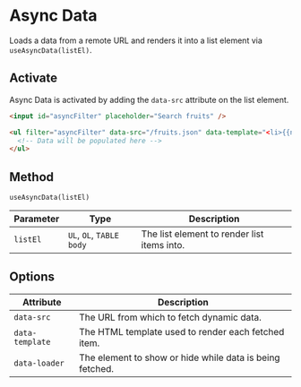 # Async Data

Loads a data from a remote URL and renders it into a list element via `useAsyncData(listEl)`.

## Activate

Async Data is activated by adding the `data-src` attribute on the list element.

```html
<input id="asyncFilter" placeholder="Search fruits" />

<ul filter="asyncFilter" data-src="/fruits.json" data-template="<li>{{name}}</li>">
  <!-- Data will be populated here -->
</ul>
```

## Method

`useAsyncData(listEl)`

| Parameter | Type                     | Description                                 |
| --------- | ------------------------ | ------------------------------------------- |
| `listEl`  | `UL`, `OL`, `TABLE body` | The list element to render list items into. |

## Options

| Attribute       | Description                                              |
| --------------- | -------------------------------------------------------- |
| `data-src`      | The URL from which to fetch dynamic data.                |
| `data-template` | The HTML template used to render each fetched item.      |
| `data-loader`   | The element to show or hide while data is being fetched. |
